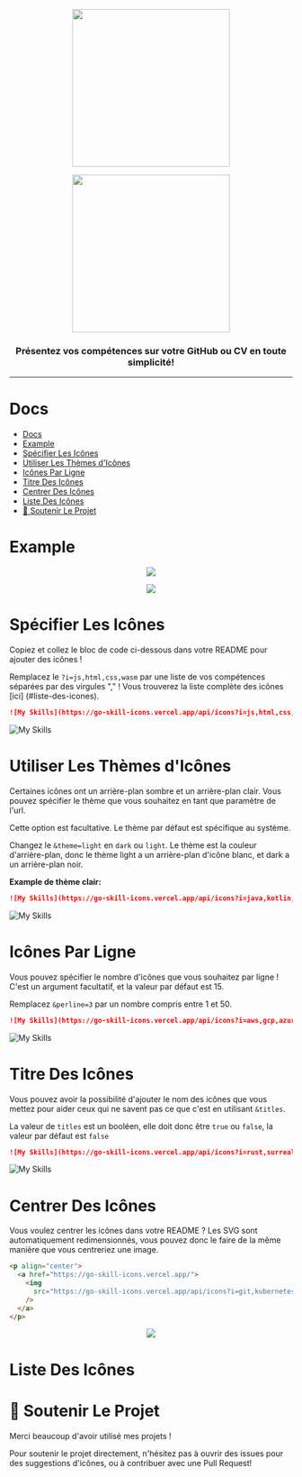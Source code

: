 <p align="center"><img align="center" width="280" src="./.github/text-logo.svg#gh-dark-mode-only"/></p>
<p align="center"><img align="center" width="280" src="./.github/text-logo-light.svg#gh-light-mode-only"/></p>
<h3 align="center">Présentez vos compétences sur votre GitHub ou CV en toute simplicité!</h3>
<hr>

# Docs

- [Docs](#docs)
- [Example](#example)
- [Spécifier Les Icônes](#specifier-les-icones)
- [Utiliser Les Thèmes d'Icônes](#utiliser-les-themes-d'icones)
- [Icônes Par Ligne](#icon-par-ligne)
- [Titre Des Icônes](#titre-des-icones)
- [Centrer Des Icônes](#centrer-des-icones)
- [Liste Des Icônes](#liste-des-icones)
- [💖 Soutenir Le Projet](#-soutenir-le-projet)

# Example

<p align="center"><img align="center" src="./.github/example-dark.png#gh-dark-mode-only"/></p>
<p align="center"><img align="center" src="./.github/example-light.png#gh-light-mode-only"/></p>

# Spécifier Les Icônes

Copiez et collez le bloc de code ci-dessous dans votre README pour ajouter des icônes !

Remplacez le `?i=js,html,css,wasm` par une liste de vos compétences séparées par des virgules "," ! Vous trouverez la liste complète des icônes [ici] (#liste-des-icones).

```md
![My Skills](https://go-skill-icons.vercel.app/api/icons?i=js,html,css,wasm)
```

![My Skills](https://go-skill-icons.vercel.app/api/icons?i=js,html,css,wasm)

# Utiliser Les Thèmes d'Icônes

Certaines icônes ont un arrière-plan sombre et un arrière-plan clair. Vous pouvez spécifier le thème que vous souhaitez en tant que paramètre de l'url.

Cette option est facultative. Le thème par défaut est spécifique au système.

Changez le `&theme=light` en `dark` ou `light`. Le thème est la couleur d'arrière-plan, donc le thème light a un arrière-plan d'icône blanc, et dark a un arrière-plan noir.

**Example de thème clair:**

```md
![My Skills](https://go-skill-icons.vercel.app/api/icons?i=java,kotlin,nodejs,figma&theme=light)
```

![My Skills](https://go-skill-icons.vercel.app/api/icons?i=java,kotlin,nodejs,figma&theme=light)

# Icônes Par Ligne

Vous pouvez spécifier le nombre d'icônes que vous souhaitez par ligne ! C'est un argument facultatif, et la valeur par défaut est 15.

Remplacez `&perline=3` par un nombre compris entre 1 et 50.

```md
![My Skills](https://go-skill-icons.vercel.app/api/icons?i=aws,gcp,azure,react,vue,flutter&perline=3)
```

![My Skills](https://go-skill-icons.vercel.app/api/icons?i=aws,gcp,azure,react,vue,flutter&perline=3)

# Titre Des Icônes

Vous pouvez avoir la possibilité d'ajouter le nom des icônes que vous mettez pour aider ceux qui ne savent pas ce que c'est en utilisant `&titles`.

La valeur de `titles` est un booléen, elle doit donc être `true` ou `false`, la valeur par défaut est `false`

```md
![My Skills](https://go-skill-icons.vercel.app/api/icons?i=rust,surrealdb,actix,yew&titles=true)
```

![My Skills](https://go-skill-icons.vercel.app/api/icons?i=rust,surrealdb,actix,yew&titles=true)

# Centrer Des Icônes

Vous voulez centrer les icônes dans votre README ? Les SVG sont automatiquement redimensionnés, vous pouvez donc le faire de la même manière que vous centreriez une image.

```html
<p align="center">
  <a href="https://go-skill-icons.vercel.app/">
    <img
      src="https://go-skill-icons.vercel.app/api/icons?i=git,kubernetes,docker,c,vim"
    />
  </a>
</p>
```

<p align="center">
  <a href="https://go-skill-icons.vercel.app/">
    <img src="https://go-skill-icons.vercel.app/api/icons?i=git,kubernetes,docker,c,vim" />
  </a>
</p>

# Liste Des Icônes

# 💖 Soutenir Le Projet

Merci beaucoup d'avoir utilisé mes projets !

Pour soutenir le projet directement, n'hésitez pas à ouvrir des issues pour des suggestions d'icônes, ou à contribuer avec une Pull Request!
